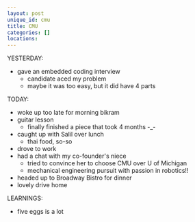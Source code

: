 ```yaml
---
layout: post
unique_id: cmu
title: CMU
categories: []
locations: 
---
```


YESTERDAY:
* gave an embedded coding interview
  * candidate aced my problem
  * maybe it was too easy, but it did have 4 parts

TODAY:
* woke up too late for morning bikram
* guitar lesson
  * finally finished a piece that took 4 months -_-
* caught up with Salil over lunch
  * thai food, so-so
* drove to work
* had a chat with my co-founder's niece
  * tried to convince her to choose CMU over U of Michigan
  * mechanical engineering pursuit with passion in robotics!!
* headed up to Broadway Bistro for dinner
* lovely drive home

LEARNINGS:
* five eggs is a lot
